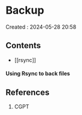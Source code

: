 # Backup
Created : 2024-05-28 20:58


## Contents
- [[rsync]]

#### Using Rsync to back files
 
## References
1. CGPT